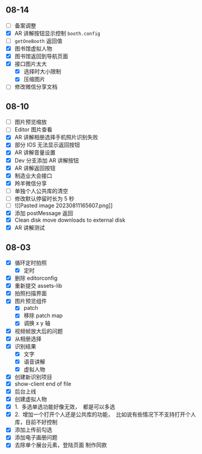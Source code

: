 ## 08-14

- [ ] 备案调整
- [x] AR 讲解按钮显示控制 `booth.config`
- [ ] `getOneBooth` 返回值
- [x] 图书馆虚拟人物
- [x] 图书馆返回到导航页面
- [x] 接口图片太大
	- [x] 选择时大小限制
	- [x] 压缩图片
- [ ] 修改微信分享文档
## 08-10

- [ ] 图片预览缩放
- [ ] Editor 图片查看
- [x] AR 讲解相册选择手机照片识别失败
- [x] 部分 IOS 无法显示返回按钮
- [x] AR 讲解音量设置
- [x] Dev 分支添加 AR 讲解按钮
- [x] AR 讲解返回按钮
- [x] 制造业大会接口
- [x] 羚羊微信分享
- [ ] 单独个人公共库的清空
- [ ] 修改默认停留时长为 5 秒
- [ ] ![[Pasted image 20230811165607.png]]
- [x] 添加 postMessage 返回
- [x] Clean disk move downloads to external disk
- [x] AR 讲解测试
## 08-03

- [x] 循环定时拍照
  - [x] 定时
- [x] 删除 editorconfig
- [x] 重新提交 assets-lib
- [x] 拍照扫描界面
- [x] 图片预览组件
  - [x] patch
  - [x] 移除 patch map
  - [x] 调换 x y 轴
- [x] 视频帧放大后的问题
- [x] 从相册选择
- [x] 识别结果
	- [x] 文字
	- [x] 语音讲解
	- [x] 虚拟人物
- [x] 创建新识别项目
- [x] show-client end of file
- [x] 后台上线
- [x] 创建虚拟人物
- [x] 1.  多选单选功能好像无效，  都是可以多选
- [x] 2.  增加一个打开个人还是公共库的功能，  比如说有些情况下不支持打开个人库，目前不好控制
- [x] 添加上传前勾选
- [x] 添加电子画册问题
- [x] 去除单个展台元素，登陆页面 制作同款
